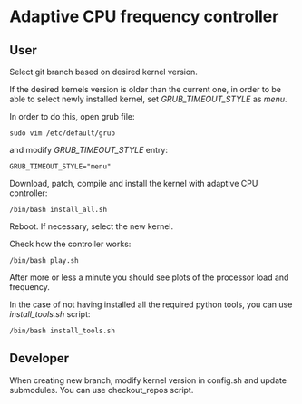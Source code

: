 # Adaptive CPU frequency controller

## User

Select git branch based on desired kernel version.


If the desired kernels version is older than the current one, in order to be
able to select newly installed kernel, set *GRUB_TIMEOUT_STYLE* as *menu*.

In order to do this, open grub file:
```
sudo vim /etc/default/grub
```
and modify *GRUB_TIMEOUT_STYLE* entry:
```
GRUB_TIMEOUT_STYLE="menu"
```

Download, patch, compile and install the kernel with adaptive CPU controller:
```
/bin/bash install_all.sh
```

Reboot. If necessary, select the new kernel.

Check how the controller works:
```
/bin/bash play.sh
```

After more or less a minute you should see plots of the processor load and frequency.

In the case of not having installed all the required python tools, you can use *install_tools.sh* script:
```
/bin/bash install_tools.sh
```

## Developer

When creating new branch, modify kernel version in config.sh and update submodules. You can use checkout_repos script.
